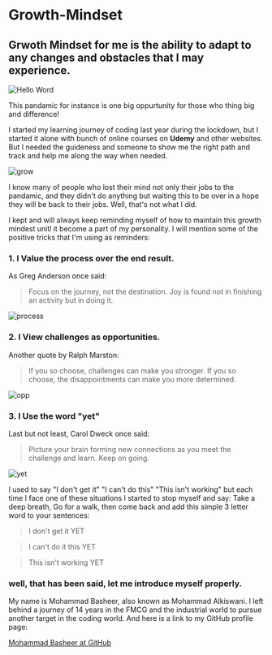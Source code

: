 # Growth-Mindset

## Grwoth Mindset for me is the ability to adapt to any changes and obstacles that I may experience.

![Hello Word](https://lauruscollege.edu/wp-content/uploads/2020/03/LaurusCollegGrowthMindsetFeatureImagev01-1024x614.jpg)



This pandamic for instance is one big oppurtunity for those who thing big and difference! 

I started my learning journey of coding last year during the lockdown, but I started it alone with bunch of online courses on **Udemy** and other websites. But I needed the guideness and someone to show me the right path and track and help me along the way when needed.

![grow](https://www.screwtheninetofive.com/wp-content/uploads/2020/01/Blog-Jan-9_-Featured-1536x1091.png)

I know many of people who lost their mind not only their jobs to the pandamic, and they didn't do anything but waiting this to be over in a hope they will be back to their jobs. Well, that's not what I did.


I kept and will always keep reminding myself of how to maintain this growth mindest unitl it become a part of my personality. I will mention some of the positive tricks that I'm using as reminders:

### 1.  I Value the process over the end result.
As Greg Anderson once said:
> Focus on the journey, not the destination. Joy is found not in finishing an activity but in doing it. 

![process](https://qph.fs.quoracdn.net/main-qimg-359777c291e2bc3e2fb04074c9478286)

### 2. I View challenges as opportunities.
Another quote by Ralph Marston:
> If you so choose, challenges can make you stronger. If you so choose, the disappointments can make you more determined.

![opp](https://kostasgiannouk.files.wordpress.com/2012/11/opportunity1.jpg)

### 3. I Use the word **"yet"**
Last but not least, Carol Dweck once said:

> Picture your brain forming new connections as you meet the challenge and learn. Keep on going.

![yet](https://images-na.ssl-images-amazon.com/images/I/31f+P5UT3iL._SX331_BO1,204,203,200_.jpg)

I used to say "I don't get it" "I can't do this" "This isn't working" but each time I face one of these situations I started to stop myself and say:
 Take a deep breath, Go for a walk, then come back and add this simple 3 letter word to your sentences:

 > I don't get it YET

 > I can't do it this YET

 > This isn't working YET

 ### well, that has been said, let me introduce myself properly.
 My name is Mohammad Basheer, also known as Mohammad Alkiswani.
 I left behind a journey of 14 years in the FMCG and the industrial world to pursue another target in the coding world. 
 And here is a link to my GitHub profile page:

 [Mohammad Basheer at GitHub](https://github.com/basheer-mt)

